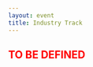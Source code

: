 ```yaml
---
layout: event
title: Industry Track
---
```


<div>
    <h2 class="sub-title2 text-center" style="color: red;"><b>TO BE DEFINED</b></h2>
</div>